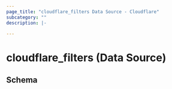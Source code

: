 ```yaml
---
page_title: "cloudflare_filters Data Source - Cloudflare"
subcategory: ""
description: |-
  
---
```


# cloudflare_filters (Data Source)




<!-- schema generated by tfplugindocs -->
## Schema


